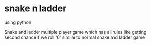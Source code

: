# snake n ladder
using python

Snake and ladder multiple player game which has all rules like getting second chance if we roll '6' similar to normal snake and ladder game
